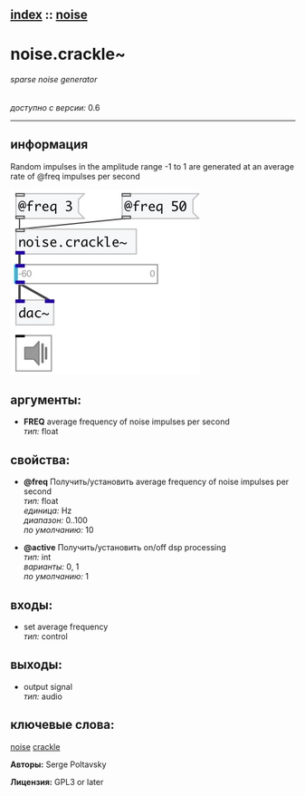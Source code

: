 [index](index.html) :: [noise](category_noise.html)
---

# noise.crackle~

###### sparse noise generator

*доступно с версии:* 0.6

---


## информация
Random impulses in the amplitude range -1 to 1 are generated at an average rate of @freq impulses per second


[![example](../examples/img/noise.crackle~.jpg)](../examples/pd/noise.crackle~.pd)



## аргументы:

* **FREQ**
average frequency of noise impulses per second<br>
_тип:_ float<br>





## свойства:

* **@freq** 
Получить/установить average frequency of noise impulses per second<br>
_тип:_ float<br>
_единица:_ Hz<br>
_диапазон:_ 0..100<br>
_по умолчанию:_ 10<br>

* **@active** 
Получить/установить on/off dsp processing<br>
_тип:_ int<br>
_варианты:_ 0, 1<br>
_по умолчанию:_ 1<br>



## входы:

* set average frequency<br>
_тип:_ control



## выходы:

* output signal<br>
_тип:_ audio



## ключевые слова:

[noise](keywords/noise.html)
[crackle](keywords/crackle.html)






**Авторы:** Serge Poltavsky




**Лицензия:** GPL3 or later





